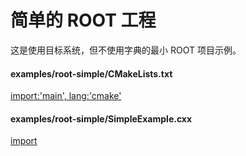 # 简单的 ROOT 工程

这是使用目标系统，但不使用字典的最小 ROOT 项目示例。

#### examples/root-simple/CMakeLists.txt
[import:'main', lang:'cmake'](CMakeLists.txt)

#### examples/root-simple/SimpleExample.cxx

[import](SimpleExample.cxx)

